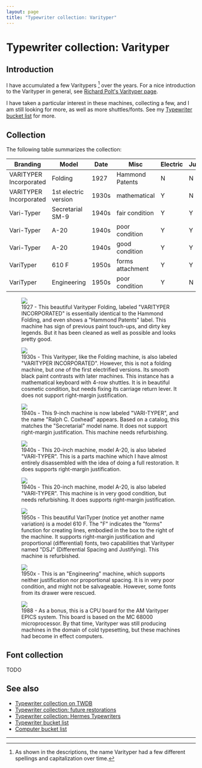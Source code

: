```yaml
---
layout: page
title: "Typewriter collection: Varityper"
---
```


# Typewriter collection: Varityper

## Introduction

I have accumulated a few Varitypers [^naming] over the years. For a nice introduction to the Varityper in general, see [Richard Polt's Varityper page](https://site.xavier.edu/polt/typewriters/varityper.html).

I have taken a particular interest in these machines, collecting a few, and I am still looking for more, as well as more shuttles/fonts. See my [Typewriter bucket list](/pages/typewriter-bucket-list/) for more.

## Collection

The following table summarizes the collection:

| Branding               | Model                | Date  | Misc             | Electric | Justifying | Differential | Paint   |
|------------------------|----------------------|-------|------------------|----------|------------|--------------|---------|
| VARITYPER Incorporated | Folding              | 1927  | Hammond Patents  | N        | N          | N            | Glossy  |
| VARITYPER Incorporated | 1st electric version | 1930s | mathematical     | Y        | N          | N            | Glossy  |
| Vari-Typer             | Secretarial SM-9     | 1940s | fair condition   | Y        | Y          | N            | Crinkle |
| Vari-Typer             | A-20                 | 1940s | poor condition   | Y        | Y          | N            | Crinkle |
| Vari-Typer             | A-20                 | 1940s | good condition   | Y        | Y          | N            | Crinkle |
| VariTyper              | 610 F                | 1950s | forms attachment | Y        | Y          | Y            | Crinkle |
| VariTyper              | Engineering          | 1950s | poor condition   | Y        | N          | N            | Crinkle |

<div class="tw-table">

<figure>
    <img src="/assets/pages/typewriter-varityper/IMG_3148.jpg"/>
    <figcaption>1927 - This beautiful Varityper Folding, labeled "VARITYPER INCORPORATED" is essentially identical to the Hammond Folding, and even shows a "Hammond Patents" label. This machine has sign of previous paint touch-ups, and dirty key legends. But it has been cleaned as well as possible and looks pretty good.</figcaption>
</figure>
<figure>
    <img src="/assets/pages/typewriter-varityper/IMG_9971.jpg"/>
    <figcaption>1930s - This Varityper, like the Folding machine, is also labeled "VARITYPER INCORPORATED". However, this is not a folding machine, but one of the first electrified versions. Its smooth black paint contrasts with later machines. This instance has a mathematical keyboard with 4-row shuttles. It is in beautiful cosmetic condition, but needs fixing its carriage return lever. It does not support right-margin justification.</figcaption>
</figure>
<figure>
    <img src="/assets/pages/typewriter-varityper/IMG_9103.jpg"/>
    <figcaption>1940s - This 9-inch machine is now labeled "VARI-TYPER", and the name "Ralph C. Coxhead" appears. Based on a catalog, this matches the "Secretarial" model name. It does not support right-margin justification. This machine needs refurbishing.</figcaption>
</figure>
<figure>
    <img src="/assets/pages/typewriter-varityper/IMG_2882.jpg"/>
    <figcaption>1940s - This 20-inch machine, model A-20, is also labeled "VARI-TYPER". This is a parts machine which I have almost entirely disassembled with the idea of doing a full restoration. It does supports right-margin justification.</figcaption>
</figure>
<figure>
    <img src="/assets/pages/typewriter-varityper/IMG_4989.jpg"/>
    <figcaption>1940s - This 20-inch machine, model A-20, is also labeled "VARI-TYPER". This machine is in very good condition, but needs refurbishing. It does supports right-margin justification.</figcaption>
</figure>
<figure>
    <img src="/assets/pages/typewriter-varityper/IMG_3360.jpg"/>
    <figcaption>1950s - This beautiful VariTyper (notice yet another name variation) is a model 610 F. The "F" indicates the "forms" function for creating lines, embodied in the box to the right of the machine. It  supports right-margin justification and proportional (differential) fonts, two capabilities that Varityper named "DSJ" (Differential Spacing and Justifying). This machine is refurbished.</figcaption>
</figure>
<figure>
    <img src="/assets/pages/typewriter-varityper/IMG_4254.jpg"/>
    <figcaption>1950x - This is an "Engineering" machine, which supports neither justification nor proportional spacing. It is in very poor condition, and might not be salvageable. However, some fonts from its drawer were rescued.</figcaption>
</figure>
<figure>
    <img src="/assets/pages/typewriter-varityper/IMG_4228.jpg"/>
    <figcaption>1988 - As a bonus, this is a CPU board for the AM Varityper EPICS system. This board is based on the MC 68000 microprocessor. By that time, Varityper was still producing machines in the domain of cold typesetting, but these machines had become in effect computers.</figcaption>
</figure>

</div>

## Font collection

TODO

## See also

- [Typewriter collection on TWDB](https://typewriterdatabase.com/typewriters.php?hunter_search=3614&collection_search=My+Collection)
- [Typewriter collection: future restorations](/pages/typewriter-collection-future-restorations/)
- [Typewriter collection: Hermes Typewriters](/pages/typewriter-collection-hermes/)
- [Typewriter bucket list](/pages/typewriter-bucket-list/)
- [Computer bucket list](/pages/computer-bucket-list/)

---

[^naming]: As shown in the descriptions, the name Varityper had a few different spellings and capitalization over time. 